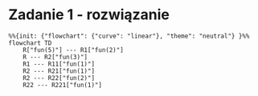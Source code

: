 # Zadanie 1 - rozwiązanie

```mermaid
%%{init: {"flowchart": {"curve": "linear"}, "theme": "neutral"} }%%
flowchart TD
	R["fun(5)"] --- R1["fun(2)"]
    R --- R2["fun(3)"]
    R1 --- R11["fun(1)"]
    R2 --- R21["fun(1)"]
    R2 --- R22["fun(2)"]
    R22 --- R221["fun(1)"]
```
